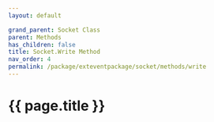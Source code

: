 ```yaml
---
layout: default

grand_parent: Socket Class
parent: Methods
has_children: false
title: Socket.Write Method
nav_order: 4
permalink: /package/exteventpackage/socket/methods/write
---
```

# {{ page.title }}
